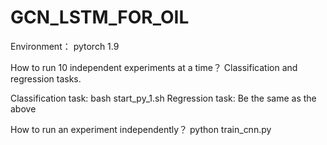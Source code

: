 # GCN_LSTM_FOR_OIL

Environment：
pytorch 1.9

How to run 10 independent experiments at a time？ Classification and regression tasks.

Classification task: bash start_py_1.sh
Regression task: Be the same as the above

How to run an experiment independently？
python train_cnn.py
